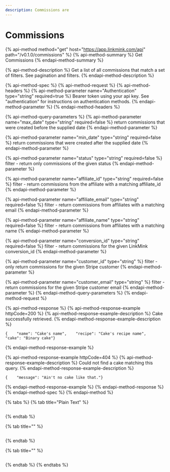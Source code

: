 ```yaml
---
description: Commissions are
---
```


# Commissions

{% api-method method="get" host="https://app.linkmink.com/api" path="/v0.1.0/commissions" %}
{% api-method-summary %}
Get Commissions
{% endapi-method-summary %}

{% api-method-description %}
Get a list of all commissions that match a set of filters. See pagination and filters.
{% endapi-method-description %}

{% api-method-spec %}
{% api-method-request %}
{% api-method-headers %}
{% api-method-parameter name="Authentication" type="string" required=true %}
Bearer token using your api key. See "authentication" for instructions on authentication methods.
{% endapi-method-parameter %}
{% endapi-method-headers %}

{% api-method-query-parameters %}
{% api-method-parameter name="max\_date" type="string" required=false %}
return commissions that were created before the supplied date
{% endapi-method-parameter %}

{% api-method-parameter name="min\_date" type="string" required=false %}
return commissions that were created after the supplied date
{% endapi-method-parameter %}

{% api-method-parameter name="status" type="string" required=false %}
filter - return only commissions of the given status
{% endapi-method-parameter %}

{% api-method-parameter name="affiliate\_id" type="string" required=false %}
filter - return commissions from the affiliate with a matching affiliate\_id
{% endapi-method-parameter %}

{% api-method-parameter name="affiliate\_email" type="string" required=false %}
filter - return commissions from affiliates with a matching email
{% endapi-method-parameter %}

{% api-method-parameter name="affiliate\_name" type="string" required=false %}
filter - return commissions from affiliates with a matching name
{% endapi-method-parameter %}

{% api-method-parameter name="conversion\_id" type="string" required=false %}
filter - return commissions for the given LinkMink conversion\_id
{% endapi-method-parameter %}

{% api-method-parameter name="customer\_id" type="string" %}
filter - only return commissions for the given Stripe customer
{% endapi-method-parameter %}

{% api-method-parameter name="customer\_email" type="string" %}
filter - return commissions for the given Stripe customer email
{% endapi-method-parameter %}
{% endapi-method-query-parameters %}
{% endapi-method-request %}

{% api-method-response %}
{% api-method-response-example httpCode=200 %}
{% api-method-response-example-description %}
Cake successfully retrieved.
{% endapi-method-response-example-description %}

```
{    "name": "Cake's name",    "recipe": "Cake's recipe name",    "cake": "Binary cake"}
```
{% endapi-method-response-example %}

{% api-method-response-example httpCode=404 %}
{% api-method-response-example-description %}
Could not find a cake matching this query.
{% endapi-method-response-example-description %}

```
{    "message": "Ain't no cake like that."}
```
{% endapi-method-response-example %}
{% endapi-method-response %}
{% endapi-method-spec %}
{% endapi-method %}

{% tabs %}
{% tab title="Plain Text" %}
```text

```
{% endtab %}

{% tab title="" %}
```

```
{% endtab %}

{% tab title="" %}
```

```
{% endtab %}
{% endtabs %}



